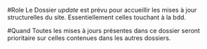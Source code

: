 #Role
Le Dossier *update* est prévu pour accueillir les mises à jour structurelles du site. Essentiellement celles touchant à la bdd.

#Quand
Toutes les mises à jours présentes dans ce dossier seront prioritaire sur celles contenues dans les autres dossiers.
